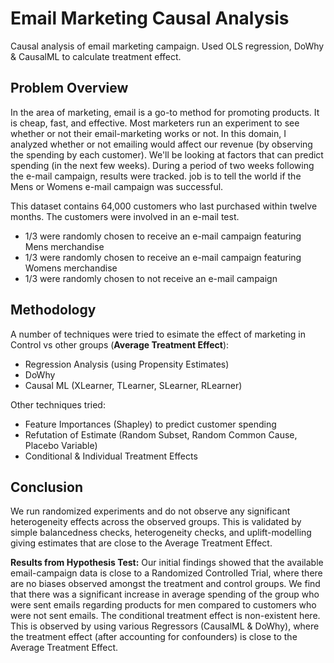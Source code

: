 # Email Marketing Causal Analysis
Causal analysis of email marketing campaign. Used OLS regression, DoWhy &amp; CausalML to calculate treatment effect.

## Problem Overview
In the area of marketing, email is a go-to method for promoting products. It is cheap, fast, and effective. Most marketers run an experiment to see whether or not their email-marketing works or not. In this domain, I analyzed whether or not emailing would affect our revenue (by observing the spending by each customer). We'll be looking at factors that can predict spending (in the next few weeks). During a period of two weeks following the e-mail campaign, results were tracked.  job is to tell the world if the Mens or Womens e-mail campaign was successful.

This dataset contains 64,000 customers who last purchased within twelve months. The customers were involved in an e-mail test.
- 1/3 were randomly chosen to receive an e-mail campaign featuring Mens merchandise
- 1/3 were randomly chosen to receive an e-mail campaign featuring Womens merchandise
- 1/3 were randomly chosen to not receive an e-mail campaign

## Methodology
A number of techniques were tried to esimate the effect of marketing in Control vs other groups (**Average Treatment Effect**):

- Regression Analysis (using Propensity Estimates)
- DoWhy
- Causal ML (XLearner, TLearner, SLearner, RLearner)

Other techniques tried:
- Feature Importances (Shapley) to predict customer spending
- Refutation of Estimate (Random Subset, Random Common Cause, Placebo Variable)
- Conditional & Individual Treatment Effects

## Conclusion
We run randomized experiments and do not observe any significant heterogeneity effects across the observed groups. This is validated by simple balancedness checks, heterogeneity checks, and uplift-modelling giving estimates that are close to the Average Treatment Effect.

**Results from Hypothesis Test:** Our initial findings showed that the available email-campaign data is close to a Randomized Controlled Trial, where there are no biases observed amongst the treatment and control groups. We find that there was a significant increase in average spending of the group who were sent emails regarding products for men compared to customers who were not sent emails. The conditional treatment effect is non-existent here. This is observed by using various Regressors (CausalML & DoWhy), where the treatment effect (after accounting for confounders) is close to the Average Treatment Effect.
